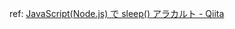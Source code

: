 ref: [JavaScript(Node.js) で sleep() アラカルト - Qiita](https://qiita.com/albno273/items/c2d48fdcbf3a9a3434db)
